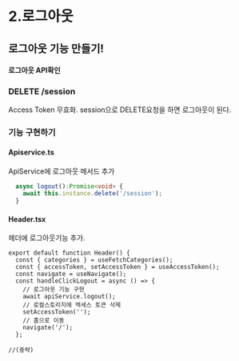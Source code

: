 # 2.로그아웃

## 로그아웃 기능 만들기!

#### 로그아웃 API확인

### DELETE /session

Access Token 무효화. session으로  DELETE요청을 하면 로그아웃이 된다.



### 기능 구현하기

#### &#x20;Apiservice.ts

ApiService에 로그아웃 메서드 추가

```typescript
  async logout():Promise<void> {
    await this.instance.delete('/session');
  }
```

#### Header.tsx

헤더에 로그아웃기능 추가.

```tsx
export default function Header() {
  const { categories } = useFetchCategories();
  const { accessToken, setAccessToken } = useAccessToken();
  const navigate = useNavigate();
  const handleClickLogout = async () => {
    // 로그아웃 기능 구현
    await apiService.logout();
    // 로컬스토리지에 엑세스 토큰 삭제
    setAccessToken('');
    // 홈으로 이동
    navigate('/');
  };
  
//(중략)
```
